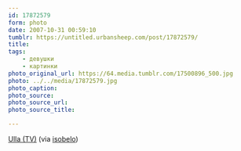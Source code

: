 ```yaml
---
id: 17872579
form: photo
date: 2007-10-31 00:59:10
tumblr: https://untitled.urbansheep.com/post/17872579/
title:
tags:
    - девушки
    - картинки
photo_original_url: https://64.media.tumblr.com/17500896_500.jpg
photo: ../../media/17872579.jpg
photo_caption:
photo_source:
photo_source_url:
photo_source_title:

---
```


<p><a href="http://www.flickr.com/photos/thisarethefewofmyfavouritethings/1780089444/">Ulla (TV)</a> (via <a href="http://www.flickr.com/photos/thisarethefewofmyfavouritethings/">isobelo</a>)</p>
